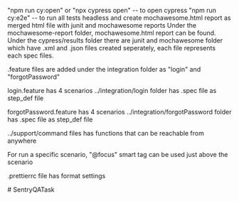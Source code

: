 "npm run cy:open" or "npx cypress open" -- to open cypress
"npm run cy:e2e" -- to run all tests headless and create mochawesome.html report as merged html file with junit and mochawesome reports
Under the mochawesome-report folder, mochawesome.html report can be found.
Under the cypress/results folder there are junit and mochawesome folder which have .xml and .json files created seperately, each file represents each spec files.


.feature files are added under the integration folder as "login" and "forgotPassword"

login.feature has 4 scenarios
../integration/login folder has .spec file as step_def file

forgotPassword.feature has 4 scenarios
../integration/forgotPassword folder has .spec file as step_def file

../support/command files has functions that can be reachable from anywhere 

For run a specific scenario, "@focus" smart tag can be used just above the scenario

.prettierrc file has format settings



#   S e n t r y Q A T a s k  
 